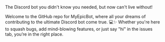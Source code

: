 
The Discord bot you didn't know you needed, but now can't live without!

Welcome to the GitHub repo for MyEpicBot, where all your dreams of contributing to the ultimate Discord bot come true. 💻✨ Whether you're here to squash bugs, add mind-blowing features, or just say "hi" in the issues tab, you’re in the right place.
